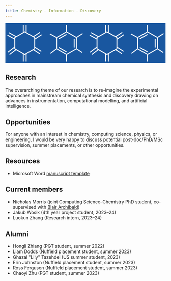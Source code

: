 ```yaml
---
title: Chemistry – Information – Discovery
---
```


<img src="images/logo.svg" class="logo"/>

## Research
The overarching theme of our research is to re-imagine the experimental approaches in mainstream chemical synthesis and discovery drawing on advances in instrumentation, computational modelling, and artificial intelligence.

## Opportunities
For anyone with an interest in chemistry, computing science, physics, or engineering, I would be very happy to discuss potential post-doc/PhD/MSc supervision, summer placements, or other opportunities.

## Resources
* Microsoft Word [manuscript template]

## Current members
* Nicholas Morris (joint Computing Science–Chemistry PhD student, co-supervised with [Blair Archibald])
* Jakub Wosik (4th year project student, 2023–24)
* Luokun Zhang (Research intern, 2023–24)

## Alumni
* Hongli Zhiang (PGT student, summer 2022)
* Liam Dodds (Nuffield placement student, summer 2023)
* Ghazal "Lily" Tazehdel (US summer student, 2023)
* Erin Johnston (Nuffield placement student, summer 2023)
* Ross Ferguson (Nuffield placement student, summer 2023)
* Chaoyi Zhu (PGT student, summer 2023)

[Blair Archibald]: http://blairarchibald.co.uk
[manuscript template]: https://gla-my.sharepoint.com/:w:/g/personal/hessam_mehr_glasgow_ac_uk/ETwk8aDhZ8xKlCG-VtlLNagBebhCnld8OOFiLKx6meM_-Q?e=5l8Uy6